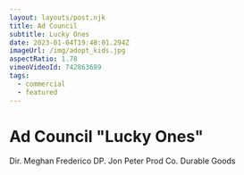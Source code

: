 ```yaml
---
layout: layouts/post.njk
title: Ad Council
subtitle: Lucky Ones
date: 2023-01-04T19:48:01.294Z
imageUrl: /img/adopt_kids.jpg
aspectRatio: 1.78
vimeoVideoId: 742863699
tags:
  - commercial
  - featured
---
```

# Ad Council "Lucky Ones"

Dir. Meghan Frederico
DP. Jon Peter
Prod Co. Durable Goods